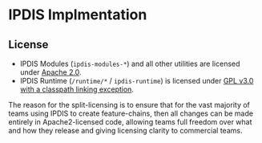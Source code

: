 # IPDIS Implmentation

## License

* IPDIS Modules (`ipdis-modules-*`) and all other utilities are licensed under [Apache 2.0](LICENSE-APACHE2).
* IPDIS Runtime (`/runtime/*` / `ipdis-runtime`) is licensed under [GPL v3.0 with a classpath linking exception](LICENSE-GPL3).

The reason for the split-licensing is to ensure that for the vast majority of teams using IPDIS to create feature-chains, then all changes can be made entirely in Apache2-licensed code, allowing teams full freedom over what and how they release and giving licensing clarity to commercial teams.
